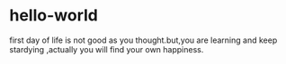 # hello-world
first day of life is not good as you thought.but,you are learning and keep stardying ,actually you will find your own happiness.
